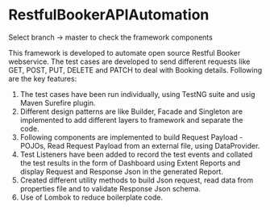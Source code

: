# RestfulBookerAPIAutomation

Select branch -> master to check the framework components

This framework is developed to automate open source Restful Booker webservice. The test cases are developed to send different requests like GET, POST, PUT, DELETE and PATCH to deal with Booking details.
Following are the key features:
1. The test cases have been run individually, using TestNG suite and usig Maven Surefire plugin.
2. Different design patterns are like Builder, Facade and Singleton are implemented to add different layers to framework and separate the code.
3. Following components are implemented to build Request Payload - POJOs, Read Request Payload from an external file, using DataProvider. 
4. Test Listeners have been added to record the test events and collated the test results in the form of Dashboard using Extent Reports and display Request and Response Json in the generated Report.
5. Created different utility methods to build Json request, read data from properties file and to validate Response Json schema.
6. Use of Lombok to reduce boilerplate code.
